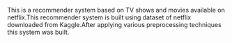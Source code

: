 This is a recommender system based on TV shows and movies available on netflix.This recommender system is built using dataset of netflix downloaded from Kaggle.After applying various preprocessing techniques this system was built.
